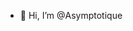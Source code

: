 - 👋 Hi, I’m @Asymptotique


<!---
Asymptotique/Asymptotique is a ✨ special ✨ repository because its `README.md` (this file) appears on your GitHub profile.
You can click the Preview link to take a look at your changes.
--->
